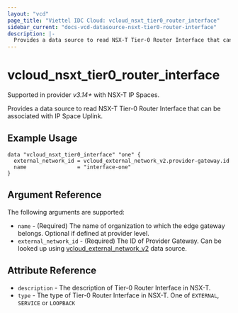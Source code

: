 ```yaml
---
layout: "vcd"
page_title: "Viettel IDC Cloud: vcloud_nsxt_tier0_router_interface"
sidebar_current: "docs-vcd-datasource-nsxt-tier0-router-interface"
description: |-
  Provides a data source to read NSX-T Tier-0 Router Interface that can be associated with IP Space Uplink
---
```


# vcloud\_nsxt\_tier0\_router\_interface

Supported in provider *v3.14+* with NSX-T IP Spaces.

Provides a data source to read NSX-T Tier-0 Router Interface that can be associated with IP Space
Uplink.

## Example Usage

```hcl
data "vcloud_nsxt_tier0_interface" "one" {
  external_network_id = vcloud_external_network_v2.provider-gateway.id
  name                = "interface-one"
}
```

## Argument Reference

The following arguments are supported:

* `name` - (Required) The name of organization to which the edge gateway belongs. Optional if
  defined at provider level.
* `external_network_id` - (Required) The ID of Provider Gateway. Can be looked up using
  [vcloud_external_network_v2](/providers/viettelidc-provider/vcloud/latest/docs/data-sources/external_network_v2) data
  source.

## Attribute Reference

* `description` - The description of Tier-0 Router Interface in NSX-T.
* `type` - The type of Tier-0 Router Interface in NSX-T. One of `EXTERNAL`, `SERVICE` or `LOOPBACK`
